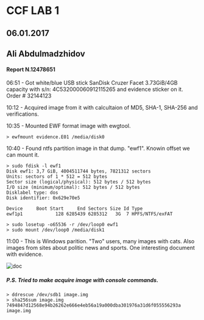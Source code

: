 # CCF LAB 1

## 06.01.2017

## Ali Abdulmadzhidov

#### Report N.12478651

06:51	-	Got white/blue USB stick SanDisk Cruzer Facet 3.73GiB/4GB capacity with s/n: 4C532000060912115265 and evidence sticker on it. Order # 32144123 

10:12	-	Acquired image from it with calcultaion of MD5, SHA-1, SHA-256 and verifications.

10:35	-	Mounted EWF format image with ewgtool. 

```
> ewfmount evidence.E01 /media/disk0
```

10:40	-	Found ntfs partition image in that dump. "ewf1". Knowin offset we can mount it.

```
> sudo fdisk -l ewf1
Disk ewf1: 3,7 GiB, 4004511744 bytes, 7821312 sectors
Units: sectors of 1 * 512 = 512 bytes
Sector size (logical/physical): 512 bytes / 512 bytes
I/O size (minimum/optimal): 512 bytes / 512 bytes
Disklabel type: dos
Disk identifier: 0x629e70e5

Device     Boot Start     End Sectors Size Id Type
ewf1p1            128 6285439 6285312   3G  7 HPFS/NTFS/exFAT

> sudo losetup -o65536 -r /dev/loop0 ewf1
> sudo mount /dev/loop0 /media/disk1
```

11:00	-	This is Windows parition. "Two" users, many images with cats. Also images from sites about politic news and sports. One interesting document with evidence.

 ![doc](/home/mrzizik/screenshots/doc.png)



##### P.S. Tried to make acquire image with console commands. 

```
> ddrescue /dev/sdb1 image.img
> sha256sum image.img 
7494847d12568e94b26262e666e4eb56a19a000dba301976a31d6f055556293a  image.img
```

